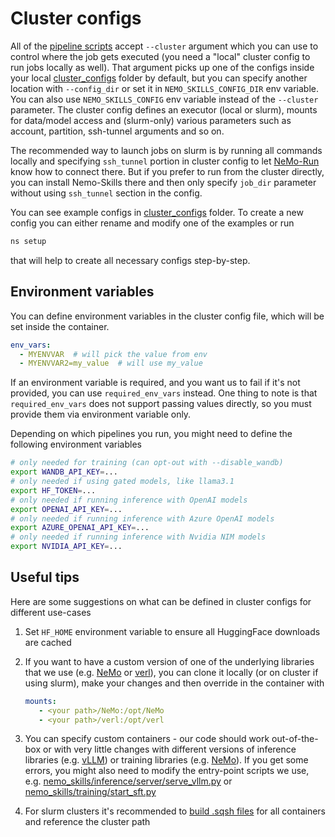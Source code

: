 # Cluster configs

All of the [pipeline scripts](../pipelines/index.md) accept `--cluster` argument which you can use
to control where the job gets executed (you need a "local" cluster config to run jobs locally as well).
That argument picks up one of the configs inside your local
[cluster_configs](https://github.com/NVIDIA-NeMo/Skills/tree/main/cluster_configs)
folder by default, but you can specify another location with `--config_dir` or set it in `NEMO_SKILLS_CONFIG_DIR` env variable.
You can also use `NEMO_SKILLS_CONFIG` env variable instead of the `--cluster` parameter.
The cluster config defines an executor (local or slurm), mounts for data/model access and (slurm-only) various parameters
such as account, partition, ssh-tunnel arguments and so on.

The recommended way to launch jobs on slurm is by running all commands locally and specifying `ssh_tunnel` portion in cluster config
to let [NeMo-Run](https://github.com/NVIDIA/NeMo-Run) know how to connect there.
But if you prefer to run from the cluster directly, you can install Nemo-Skills there
and then only specify `job_dir` parameter without using `ssh_tunnel` section in the config.

You can see example configs in [cluster_configs](https://github.com/NVIDIA-NeMo/Skills/tree/main/cluster_configs) folder.
To create a new config you can either rename and modify one of the examples or run

```bash
ns setup
```

that will help to create all necessary configs step-by-step.

## Environment variables

You can define environment variables in the cluster config file, which will be set inside the container.

```yaml
env_vars:
  - MYENVVAR  # will pick the value from env
  - MYENVVAR2=my_value  # will use my_value
```

If an environment variable is required, and you want us to fail if it's not provided,
you can use `required_env_vars` instead. One thing to note is that `required_env_vars` does not support
passing values directly, so you must provide them via environment variable only.


Depending on which pipelines you run, you might need to define the following environment variables

``` bash
# only needed for training (can opt-out with --disable_wandb)
export WANDB_API_KEY=...
# only needed if using gated models, like llama3.1
export HF_TOKEN=...
# only needed if running inference with OpenAI models
export OPENAI_API_KEY=...
# only needed if running inference with Azure OpenAI models
export AZURE_OPENAI_API_KEY=...
# only needed if running inference with Nvidia NIM models
export NVIDIA_API_KEY=...
```


## Useful tips

Here are some suggestions on what can be defined in cluster configs for different use-cases

1. Set `HF_HOME` environment variable to ensure all HuggingFace downloads are cached

2. If you want to have a custom version of one of the underlying libraries that we use
   (e.g. [NeMo](https://github.com/NVIDIA/NeMo) or [verl](https://github.com/volcengine/verl)),
   you can clone it locally (or on cluster if using slurm), make your changes and then override in the container with

      ```yaml
      mounts:
         - <your path>/NeMo:/opt/NeMo
         - <your path>/verl:/opt/verl
      ```

3. You can specify custom containers - our code should work out-of-the-box or with very little changes with different
   versions of inference libraries (e.g. [vLLM](https://github.com/vllm-project/vllm)) or training libraries
   (e.g. [NeMo](https://github.com/NVIDIA/NeMo)). If you get some errors, you might also need to modify the entry-point
   scripts we use, e.g.
   [nemo_skills/inference/server/serve_vllm.py](https://github.com/NVIDIA-NeMo/Skills/tree/main/nemo_skills/inference/server/serve_vllm.py)
   or [nemo_skills/training/start_sft.py](https://github.com/NVIDIA-NeMo/Skills/tree/main/nemo_skills/training/start_sft.py)

4. For slurm clusters it's recommended to [build .sqsh files](https://github.com/NVIDIA/enroot/blob/master/doc/cmd/import.md#example)
   for all containers and reference the cluster path
